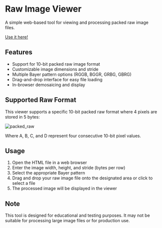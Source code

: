 # Raw Image Viewer

A simple web-based tool for viewing and processing packed raw image files.

[Use it here!](https://benfzc.github.io/Bayer-Raw-Image-Viewer-in-Browser/)

## Features

- Support for 10-bit packed raw image format
- Customizable image dimensions and stride
- Multiple Bayer pattern options (RGGB, BGGR, GRBG, GBRG)
- Drag-and-drop interface for easy file loading
- In-browser demosaicing and display

## Supported Raw Format

This viewer supports a specific 10-bit packed raw format where 4 pixels are stored in 5 bytes:

![packed_raw](https://github.com/user-attachments/assets/692a0ec8-bbb6-47a6-a260-c5f99512b484)

Where A, B, C, and D represent four consecutive 10-bit pixel values.

## Usage

1. Open the HTML file in a web browser
2. Enter the image width, height, and stride (bytes per row)
3. Select the appropriate Bayer pattern
4. Drag and drop your raw image file onto the designated area or click to select a file
5. The processed image will be displayed in the viewer

## Note

This tool is designed for educational and testing purposes. It may not be suitable for processing large image files or for production use.